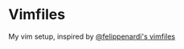 # Vimfiles

My vim setup, inspired by [@felippenardi's vimfiles](https://github.com/felippenardi/vimfiles)

